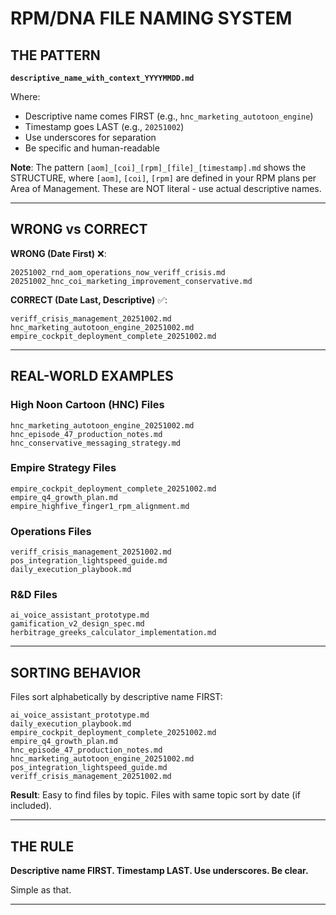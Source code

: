 # RPM/DNA FILE NAMING SYSTEM

## THE PATTERN

**`descriptive_name_with_context_YYYYMMDD.md`**

Where:
- Descriptive name comes FIRST (e.g., `hnc_marketing_autotoon_engine`)
- Timestamp goes LAST (e.g., `20251002`)
- Use underscores for separation
- Be specific and human-readable

**Note**: The pattern `[aom]_[coi]_[rpm]_[file]_[timestamp].md` shows the STRUCTURE, where `[aom]`, `[coi]`, `[rpm]` are defined in your RPM plans per Area of Management. These are NOT literal - use actual descriptive names.

---

## WRONG vs CORRECT

**WRONG (Date First)** ❌:
```
20251002_rnd_aom_operations_now_veriff_crisis.md
20251002_hnc_coi_marketing_improvement_conservative.md
```

**CORRECT (Date Last, Descriptive)** ✅:
```
veriff_crisis_management_20251002.md
hnc_marketing_autotoon_engine_20251002.md
empire_cockpit_deployment_complete_20251002.md
```

---

## REAL-WORLD EXAMPLES

### High Noon Cartoon (HNC) Files
```
hnc_marketing_autotoon_engine_20251002.md
hnc_episode_47_production_notes.md
hnc_conservative_messaging_strategy.md
```

### Empire Strategy Files
```
empire_cockpit_deployment_complete_20251002.md
empire_q4_growth_plan.md
empire_highfive_finger1_rpm_alignment.md
```

### Operations Files
```
veriff_crisis_management_20251002.md
pos_integration_lightspeed_guide.md
daily_execution_playbook.md
```

### R&D Files
```
ai_voice_assistant_prototype.md
gamification_v2_design_spec.md
herbitrage_greeks_calculator_implementation.md
```

---

## SORTING BEHAVIOR

Files sort alphabetically by descriptive name FIRST:

```
ai_voice_assistant_prototype.md
daily_execution_playbook.md
empire_cockpit_deployment_complete_20251002.md
empire_q4_growth_plan.md
hnc_episode_47_production_notes.md
hnc_marketing_autotoon_engine_20251002.md
pos_integration_lightspeed_guide.md
veriff_crisis_management_20251002.md
```

**Result**: Easy to find files by topic. Files with same topic sort by date (if included).

---

## THE RULE

**Descriptive name FIRST. Timestamp LAST. Use underscores. Be clear.**

Simple as that.

---

<!-- Timestamp goes LAST: descriptive_name_20251002.md -->
